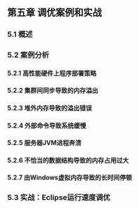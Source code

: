 ## 第五章 调优案例和实战
### 5.1 概述
### 5.2 案例分析
#### 5.2.1 高性能硬件上程序部署策略
#### 5.2.2 集群间同步导致的内存溢出
#### 5.2.3 堆外内存导致的溢出错误
#### 5.2.4 外部命令导致系统缓慢
#### 5.2.5 服务器JVM进程奔溃
#### 5.2.6 不恰当的数据结构导致的内存占用过大
#### 5.2.7 由Windows虚拟内存导致的长时间停顿
### 5.3 实战：Eclipse运行速度调优


 






























